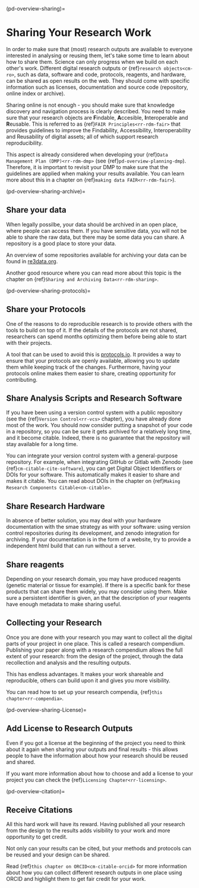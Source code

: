 (pd-overview-sharing)=
# Sharing Your Research Work

In order to make sure that (most) research outputs are available to everyone interested in analysing or reusing them, let's take some time to learn about how to share them.
Science can only progress when we build on each other's work.
Different digital research outputs or {ref}`research objects<cm-ro>`, such as data, software and code, protocols, reagents, and hardware, can be shared as open results on the web.
They should come with specific information such as licenses, documentation and source code (repository, online index or archive).

Sharing online is not enough - you should make sure that knowledge discovery and navigation process is clearly described.
You need to make sure that your research objects are **F**indable, **A**ccesible, **I**nteroperable and **R**eusable.
This is referred to as {ref}`FAIR Principles<rr-rdm-fair>` that provides guidelines to improve the Findability, Accessibility, Interoperability and Reusability of digital assets; all of which support research reproducibility.

This aspect is already considered when developing your {ref}`Data Management Plan (DMP)<rr-rdm-dmp>` (see {ref}`pd-overview-planning-dmp`).
Therefore, it is important to revisit your DMP to make sure that the guidelines are applied when making your results available.
You can learn more about this in a chapter on {ref}`making data FAIR<rr-rdm-fair>`).

(pd-overview-sharing-archive)=
## Share your data

When legally possilbe, your data should be archived in an open place, where people can access them.
If you have sensitive data, you will not be able to share the raw data, but there may be some data you can share.
A repository is a good place to store your data.

An overview of some repositories available for archiving your data can be found in [re3data.org](https://www.re3data.org/).

Another good resource where you can read more about this topic is the chapter on {ref}`Sharing and Archiving Data<rr-rdm-sharing>`.

(pd-overview-sharing-protocols)=
## Share your Protocols

One of the reasons to do reproducible research is to provide others with the tools to build on top of it.
If the details of the protocols are not shared, researchers can spend months optimizing them before being able to start with their projects.

A tool that can be used to avoid this is [protocols.io](https://www.protocols.io/).
It provides a way to ensure that your protocols are openly available, allowing you to update them while keeping track of the changes.
Furthermore, having your protocols online makes them easier to share, creating opportunity for contributing.

## Share Analysis Scripts and Research Software

If you have been using a version control system with a public repository (see the {ref}`Version Control<rr-vcs>` chapter), you have already done most of the work.
You should now consider putting a snapshot of your code in a repository, so you can be sure it gets archived for a relatively long time, and it become citable.
Indeed, there is no guarantee that the repository will stay available for a long time.


You can integrate your version control system with a general-purpose repository.
For example, when integrating GitHub or Gitlab with Zenodo (see {ref}`cm-citable-cite-software`), you can get Digital Object Identifiers or DOIs for your software.
This automatically makes it easier to share and makes it citable.
You can read about DOIs in the chapter on {ref}`Making Research Components Citable<cm-citable>`.



## Share Research Hardware

In absence of better solution, you may deal with your hardware documentation with the smae strategy as with your software: using version control  repositories during its development, and zenodo integration for archiving.
If your documentation is in the form of a website, try to provide a independent html build that can run without a server.

## Share reagents

Depending on your research domain, you may have produced reagents (genetic material or tissue for example). 
If there is a specific bank for these products that can share them widely, you may consider using them. 
Make sure a persistent identifier is given, an that the description of your reagents have enough metadata to make sharing useful.

## Collecting your Research

Once you are done with your research you may want to collect all the digital parts of your project in one place.
This is called a research compendium.
Publishing your paper along with a research compendium allows the full extent of your research: from the design of the project, through the data recollection and analysis and the resulting outputs.

This has endless advantages. It makes your work shareable and reproducible, others can build upon it and gives you more visibility.

You can read how to set up your research compendia, {ref}`this chapter<rr-compendia>`.

(pd-overview-sharing-License)=
## Add License to Research Outputs

Even if you got a license at the beginning of the project you need to think about it again when sharing your outputs and final results - this allows people to have the information about how your research should be reused and shared.

If you want more information about how to choose and add a license to your project you can check the {ref}`Licensing Chapter<rr-licensing>`.

(pd-overview-citation)=
## Receive Citations

All this hard work will have its reward. Having published all your research from the design to the results adds visibility to your work and more opportunity to get credit.

Not only can your results can be cited, but your methods and protocols can be reused and your design can be shared.

Read {ref}`this chapter on ORCID<cm-citable-orcid>` for more information about how you can collect different research outputs in one place using ORCID and highlight them to get fair credit for your work.
